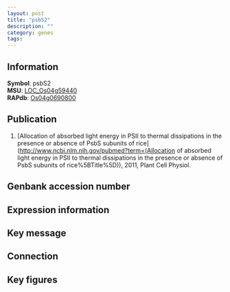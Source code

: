 ```yaml
---
layout: post
title: "psbS2"
description: ""
category: genes
tags: 
---
```


## Information
__Symbol__: psbS2  
__MSU__: [LOC_Os04g59440](http://rice.plantbiology.msu.edu/cgi-bin/ORF_infopage.cgi?orf=LOC_Os04g59440)  
__RAPdb__: [Os04g0690800](http://rapdb.dna.affrc.go.jp/viewer/gbrowse_details/irgsp1?name=Os04g0690800)  

## Publication
1. [Allocation of absorbed light energy in PSII to thermal dissipations in the presence or absence of PsbS subunits of rice](http://www.ncbi.nlm.nih.gov/pubmed?term=(Allocation of absorbed light energy in PSII to thermal dissipations in the presence or absence of PsbS subunits of rice%5BTitle%5D)), 2011, Plant Cell Physiol.

## Genbank accession number

## Expression information

## Key message

## Connection

## Key figures



